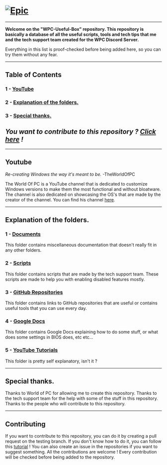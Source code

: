 # [![Epic](https://media.discordapp.net/attachments/1171553297442812005/1171866242966106343/main.png)](https://github.com/AzhamProdLive/WPC-Useful-Box)

---

**Welcome on the "WPC-Useful-Box" repository. This repository is basically a
database of all the useful scripts, tools and tech tips that me and the
tech support team created for the WPC Discord Server.**

Everything in this list is proof-checked before being added here, so you can try them without any fear.

---

## Table of Contents

### 1 - [YouTube](#youtube)
### 2 - [Explanation of the folders.](#explanation-of-the-folders)
### 3 - [Special thanks.](#Special-thanks)

*You want to contribute to this repository ? [Click here](#contributing) !*
---

--- 

## Youtube

*Re-creating Windows the way it's meant to be.* -TheWorldOfPC

The World Of PC is a YouTube channel that is dedicated to customize Windows versions to make them the most
functional and without bloatware. The channel is also dedicated on showcasing the OS's that are made by the
creator of the channel. You can find his channel [here](https://www.youtube.com/@TheWorldOfPC/).

---

## Explanation of the folders.

### 1 - [Documents](https://github.com/AzhamProdLive/WPC-Useful-Box/tree/main/Documents)
This folder contains miscellaneous documentation that doesn't really fit in any other folders.

### 2 - [Scripts](https://github.com/AzhamProdLive/WPC-Useful-Box/tree/main/Scripts)
This folder contains scripts that are made by the tech support team. These scripts are made to help you with enabling disabled features mostly.

### 3 - [GitHub Repositories](https://github.com/AzhamProdLive/WPC-Useful-Box/tree/main/GitHub%20Repositories)
This folder contains links to GitHub repositories that are useful or contains useful tools that you can use every day. 

### 4 - [Google Docs](https://github.com/AzhamProdLive/WPC-Useful-Box/tree/main/Google%20Docs)
This folder contains Google Docs explaining how to do some stuff, or what does some settings in BIOS does, etc etc...

### 5 - [YouTube Tutorials](https://github.com/AzhamProdLive/WPC-Useful-Box/tree/main/YouTube%20Tutorials)
This folder is pretty self explanatory, isn't it ?

---

## Special thanks.

Thanks to World of PC for allowing me to create this repository.
Thanks to the tech support team for the help with some of the stuff in this repository.
Thanks to the people who will contribute to this repository.

---

## Contributing

If you want to contribute to this repository, 
you can do it by creating a pull request on the testing branch. 
If you don't know how to do it, you can follow this [tutorial](https://www.digitalocean.com/community/tutorials/how-to-create-a-pull-request-on-github) ! 
You can also create an issue in the repositories if you want to suggest something.
All the contributions are welcome ! Every contribution will be checked before being added to the repository.
